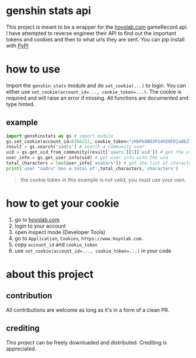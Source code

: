 # genshin stats api
This project is meant to be a wrapper for the [hoyolab.com](https://www.hoyolab.com/genshin/) gameRecord api.
I have attempted to reverse engineer their API to find out the important tokens and cookies and then to what urls they are sent.
You can pip install with [PyPI](https://pypi.org/project/genshinstats-api/)

# how to use
Import the `genshin_stats` module and do `set_cookie(...)` to login.
You can either use `set_cookie(account_id=..., cookie_token=...)`.
The cookie is required and will raise an error if missing.
All functions are documented and type hinted.
## example
```py
import genshinstats as gs # import module
gs.set_cookie(account_id=8366222, cookie_token="zHbPk8BO3FG4hEOFD2aO6ZlGR1vF75ipuTmFyi2w") # login
result = gs.search('sadru') # search a community user
uid = gs.get_uid_from_community(result['users'][1]['uid']) # get the uid fro the results
user_info = gs.get_user_info(uid) # get user info with the uid
total_characters = len(user_info['avatars']) # get the list of characters, called avatars in the API
print('user "sadru" has a total of',total_characters,'characters')
```
> the cookie token in this example is not valid, you must use your own.

# how to get your cookie
1. go to [hoyolab.com](https://www.hoyolab.com/genshin/)
2. login to your account
3. open inspect mode (Developer Tools)
4. go to `Application`, `Cookies`, `https://www.hoyolab.com`.
5. copy `account_id` and `cookie_token`
6. use `set_cookie(account_id=..., cookie_token=...)` in your code

# about this project
## contribution
All contributions are welcome as long as it's in a form of a clean PR.
## crediting
This project can be freely downloaded and distributed.
Crediting is appreciated.
